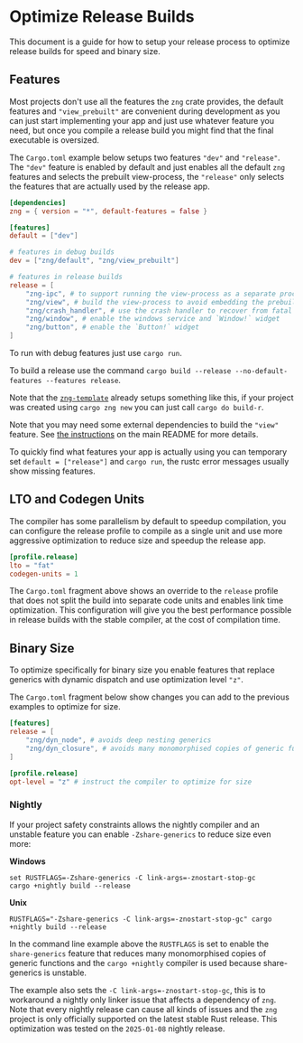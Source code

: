 # Optimize Release Builds

This document is a guide for how to setup your release process to optimize release builds for speed and binary size.

## Features

Most projects don't use all the features the `zng` crate provides, the default features and `"view_prebuilt"` are convenient
during development as you can just start implementing your app and just use whatever feature you need, but once you compile a
release build you might find that the final executable is oversized.

The `Cargo.toml` example below setups two features `"dev"` and `"release"`.  The `"dev"` feature is enabled by default
and just enables all the default `zng` features and selects the prebuilt view-process, the `"release"` only selects the features
that are actually used by the release app.

```toml
[dependencies]
zng = { version = "*", default-features = false }

[features]
default = ["dev"]

# features in debug builds
dev = ["zng/default", "zng/view_prebuilt"]

# features in release builds
release = [
    "zng-ipc", # to support running the view-process as a separate process
    "zng/view", # build the view-process to avoid embedding the prebuilt binary
    "zng/crash_handler", # use the crash handler to recover from fatal crashes
    "zng/window", # enable the windows service and `Window!` widget
    "zng/button", # enable the `Button!` widget
]
```

To run with debug features just use `cargo run`.

To build a release use the command `cargo build --release --no-default-features --features release`. 

Note that the [`zng-template`] already setups something like this, if your project was created using `cargo zng new` you can just call `cargo do build-r`.

Note that you may need some external dependencies to build the `"view"` feature. See [the instructions](https://github.com/zng-ui/zng?tab=readme-ov-file#requirements) on the main README for more details.

To quickly find what features your app is actually using you can temporary set `default = ["release"]` and `cargo run`, the rustc error messages
usually show missing features.

[`zng-template`]: https://github.com/zng-ui/zng-template

## LTO and Codegen Units

The compiler has some parallelism by default to speedup compilation, you can configure the release profile to compile as a single unit
and use more aggressive optimization to reduce size and speedup the release app.

```toml
[profile.release]
lto = "fat"
codegen-units = 1
```

The `Cargo.toml` fragment above shows an override to the `release` profile that does not split the build into separate code units and enables link time optimization. This configuration will give you the best performance possible in release builds with the stable compiler, at the cost of compilation time.

## Binary Size

To optimize specifically for binary size you enable features that replace generics with dynamic dispatch and use optimization level `"z"`.

The `Cargo.toml` fragment below show changes you can add to the previous examples to optimize for size.

```toml
[features]
release = [
    "zng/dyn_node", # avoids deep nesting generics
    "zng/dyn_closure", # avoids many monomorphised copies of generic functions
]

[profile.release]
opt-level = "z" # instruct the compiler to optimize for size
```

### Nightly

If your project safety constraints allows the nightly compiler and an unstable feature you can enable `-Zshare-generics` to reduce size even more:

**Windows**
```prompt
set RUSTFLAGS=-Zshare-generics -C link-args=-znostart-stop-gc
cargo +nightly build --release
```

**Unix**
```prompt
RUSTFLAGS="-Zshare-generics -C link-args=-znostart-stop-gc" cargo +nightly build --release
```

In the command line example above the `RUSTFLAGS` is set to enable the `share-generics` feature that reduces many monomorphised copies of generic functions and the `cargo +nightly` compiler is used because share-generics is unstable.

The example also sets the `-C link-args=-znostart-stop-gc`, this is to workaround a nightly only linker issue that affects a dependency of `zng`. Note
that every nightly release can cause all kinds of issues and the `zng` project is only officially supported on the latest stable Rust release. This
optimization was tested on the `2025-01-08` nightly release.